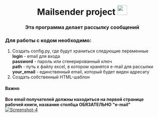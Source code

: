<h1 align="center">Mailsender project</a> 
<img src="https://github.com/blackcater/blackcater/raw/main/images/Hi.gif" height="32"/></h1>
<h3 align="center">Эта программа делает рассылку сообщений</h3>

<h3 align='left'>Для работы с кодом необходимо:</h3>
  
<ol>
  <li>Создать config.py, где будут храниться следующие переменные<br>
      <strong>login</strong> - email для входа<br>
      <strong>password</strong> - пароль или сгенерированный ключ<br>
      <strong>path</strong> - путь к файлу excel, в котором хранятся e-mail для рассылки<br>
      <strong>your_email</strong> - единственный email, который будет виден адресату<br>
  </li>
  <li>Создать собственный HTML-шаблон</li>
</ol>
<h4>Важно</h4>
<strong>Все email получателей должны находиться на первой странице рабочей книги, название столбца ОБЯЗАТЕЛЬНО "e-mail"</strong>
<a href='https://postimages.org/' target='_blank'><img src='https://i.postimg.cc/3JGkSXjK/Screenshot-4.png' border='0' alt='Screenshot-4' align='center'/></a>
